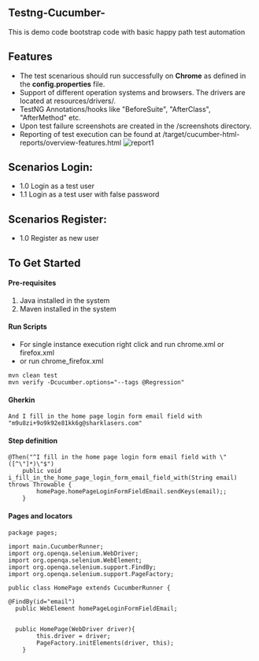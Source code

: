 ## Testng-Cucumber-
This is demo code bootstrap code with basic happy path test automation
## Features
* The test scenarious  should run successfully on **Chrome** as defined in the **config.properties** file.
* Support of different operation systems and browsers. The drivers are located at resources/drivers/.
* TestNG Annotations/hooks like "BeforeSuite", "AfterClass", "AfterMethod" etc.
* Upon test failure screenshots are created in the /screenshots directory.
* Reporting of test execution can be found at /target/cucumber-html-reports/overview-features.html
 ![report1](./images/report-pass-fail.png)

## Scenarios Login: 
 * 1.0 Login as a test user
 * 1.1 Login as a test user with false password
## Scenarios Register: 
 *  1.0 Register as new user
## To Get Started

#### Pre-requisites
1. Java installed in the system
2. Maven installed in the system

#### Run Scripts
* For single instance execution right click and run chrome.xml or firefox.xml
* or run chrome_firefox.xml
```
mvn clean test
mvn verify -Dcucumber.options="--tags @Regression"
```

#### Gherkin
```
And I fill in the home page login form email field with "m9u8zi+9o9k92e81kk6g@sharklasers.com"

```
 
#### Step definition
```
@Then("^I fill in the home page login form email field with \"([^\"]*)\"$")
	public void i_fill_in_the_home_page_login_form_email_field_with(String email) throws Throwable {
		homePage.homePageLoginFormFieldEmail.sendKeys(email);;
	}
```


#### Pages and locators
```
package pages;

import main.CucumberRunner;
import org.openqa.selenium.WebDriver;
import org.openqa.selenium.WebElement;
import org.openqa.selenium.support.FindBy;
import org.openqa.selenium.support.PageFactory;

public class HomePage extends CucumberRunner {

@FindBy(id="email")
  public WebElement homePageLoginFormFieldEmail;


  public HomePage(WebDriver driver){
        this.driver = driver;
        PageFactory.initElements(driver, this);
    }
```
